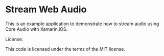 Stream Web Audio
================

This is an example application to demonstrate how to stream audio using Core Audio with Xamarin.iOS.

License:

This code is licensed under the terms of the MIT license.